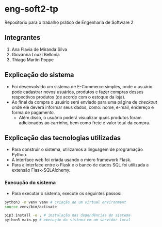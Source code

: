 # eng-soft2-tp
Repositório para o trabalho prático de Engenharia de Software 2

## Integrantes
1. Ana Flavia de Miranda Silva
2. Giovanna Louzi Bellonia
3. Thiago Martin Poppe

## Explicação do sistema
- Foi desenvolvido um sistema de E-Commerce simples, onde o usuário pode cadastrar novos usuários, produtos e fazer compras desses respectivos produtos (de acordo com o estoque da loja).
- Ao final da compra o usuário será enviado para uma página de *checkout* onde ele deverá informar seus dados, como: nome, e-mail, endereço e forma de pagamento.
  - Além disso, o usuário poderá visualizar quais produtos foram adicionados ao carrinho, bem como frete e valor total da compra. 

## Explicação das tecnologias utilizadas
- Para construir o sistema, utilizamos a linguagem de programação Python.
- A interface web foi criada usando o micro framework Flask.
- Para a interface entre o Flask e o banco de dados SQL foi utilizada a extensão Flask-SQLAlchemy.

### Execução do sistema
- Para executar o sistema, execute os seguintes passos:
````bash
python3 -m venv venv # criação de um virtual environment
source venv/bin/activate

pip3 install -e . # instalação das dependências do sistema
python3 main.py # execução do sistema em um servidor local
````